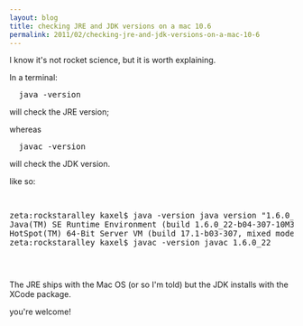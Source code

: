 ```yaml
---
layout: blog
title: checking JRE and JDK versions on a mac 10.6
permalink: 2011/02/checking-jre-and-jdk-versions-on-a-mac-10-6
---
```


<p>I know it&#039;s not rocket science, but it is worth explaining.</p>
<p>In a terminal:</p>
<pre>
  java -version
</pre><p>
will check the JRE version;</p>
<p>whereas</p>
<pre>
  javac -version
</pre><p>
will check the JDK version.</p>
<p>like so:</p>
<pre>

zeta:rockstaralley kaxel$ java -version
java version "1.6.0_22"
Java(TM) SE Runtime Environment (build 1.6.0_22-b04-307-10M3261)
Java HotSpot(TM) 64-Bit Server VM (build 17.1-b03-307, mixed mode)
zeta:rockstaralley kaxel$ javac -version
javac 1.6.0_22

</pre><p>
The JRE ships with the Mac OS (or so I&#039;m told) but the JDK installs with the XCode package.</p>
<p>you&#039;re welcome!</p>

